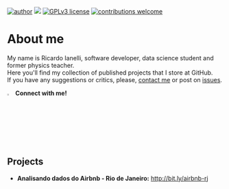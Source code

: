[![author](https://img.shields.io/badge/author-ricardoianelli-red.svg)](https://www.linkedin.com/in/ricardoianelli/) 
[![](https://img.shields.io/badge/python-3.5+-blue.svg)](https://www.python.org/downloads/release/python-365/) 
[![GPLv3 license](https://img.shields.io/badge/License-GPLv3-blue.svg)](http://perso.crans.org/besson/LICENSE.html) 
[![contributions welcome](https://img.shields.io/badge/contributions-welcome-brightgreen.svg?style=flat)](https://github.com/ricardoianelli/portfolio-data-science/issues)
  
# About me
My name is Ricardo Ianelli, software developer, data science student and former physics teacher.  
Here you'll find my collection of published projects that I store at GitHub.  
If you have any suggestions or critics, please, [contact me](mailto:ricardoianelli@hotmail.com) or post on [issues](https://github.com/ricardoianelli/portfolio-data-science/issues).
  
[<img alt="LinkedIn - Ricardo Ianelli" width="3%" src="https://image.flaticon.com/icons/png/512/174/174857.png">](https://www.linkedin.com/in/ricardoianelli/) **Connect with me!**

## Projects

* **Analisando dados do Airbnb - Rio de Janeiro:** http://bit.ly/airbnb-rj

